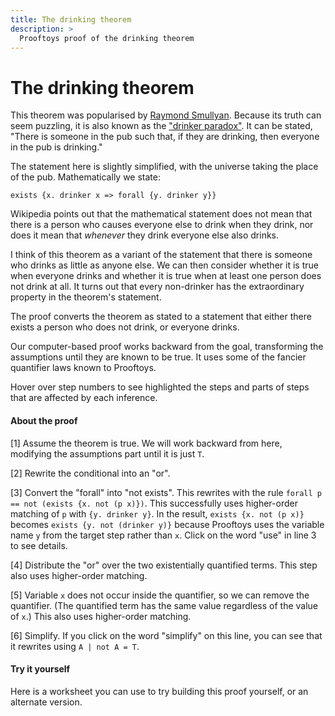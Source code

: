 ```yaml
---
title: The drinking theorem
description: >
  Prooftoys proof of the drinking theorem
---
```


# The drinking theorem

This theorem was popularised by
[Raymond Smullyan](https://wikipedia.org/wiki/Raymond_Smullyan).
Because its truth can seem puzzling, it is also known
as the ["drinker paradox"](https://wikipedia.org/wiki/Drinker_paradox).
It can be stated, "There is someone in the pub such that, if they are
drinking, then everyone in the pub is drinking."

The statement here is slightly simplified, with the universe taking
the place of the pub.  Mathematically we state:

```
exists {x. drinker x => forall {y. drinker y}}
```

Wikipedia points out that the mathematical statement does not mean
that there is a person who causes everyone else to drink when they
drink, nor does it mean that _whenever_ they drink everyone else
also drinks.

I think of this theorem as a variant of the statement that there is
someone who drinks as little as anyone else.  We can then consider
whether it is true when everyone drinks and whether it is true when at
least one person does not drink at all.  It turns out that every
non-drinker has the extraordinary property in the theorem's statement.

The proof converts the theorem as stated to a statement that
either there exists a person who does not drink, or everyone drinks.

Our computer-based proof works backward from the goal, transforming
the assumptions until they are known to be true.  It uses some of the
fancier quantifier laws known to Prooftoys.

Hover over step numbers to see highlighted the steps and parts of
steps that are affected by each inference.

<div class="proof-display mb-4" data-steps='
(steps
(1 assumeExplicitly (t (exists {x. ((drinker x) => (forall {y. (drinker y)}))})))
(2 rewrite (s 1) (path "/left/arg/body") (t ((a => b) == ((not a) | b))))
(3 rewrite (s 2) (path "/left/arg/body/right") (t ((forall p) == (not (exists {x. (not (p x))})))))
(4 rewrite (s 3) (path "/left") (t ((exists {x. ((p x) | (q x))}) == ((exists p) | (exists q)))))
(5 rewrite (s 4) (path "/left/right") (t ((exists {x. a}) == a)))
(6 simplifySite (s 5) (path "/left"))
)'></div>

#### About the proof

[1] Assume the theorem is true.  We will work backward from here,
modifying the assumptions part until it is just `T`.

[2] Rewrite the conditional into an "or".

[3] Convert the "forall" into "not exists".  This rewrites with the
rule `forall p == not (exists {x. not (p x)})`.  This successfully
uses higher-order matching of `p` with `{y. drinker y}`.  In the
result, `exists {x. not (p x)}` becomes `exists {y. not (drinker y)}`
because Prooftoys uses the variable name `y` from the target
step rather than `x`.  Click on the word "use" in line 3 to see
details.

[4] Distribute the "or" over the two existentially quantified terms.
This step also uses higher-order matching.

[5] Variable `x` does not occur inside the quantifier, so we can
remove the quantifier.  (The quantified term has the same value
regardless of the value of `x`.)  This also uses higher-order
matching.

[6] Simplify.  If you click on the word "simplify" on this line, you
can see that it rewrites using `A | not A = T`.

#### Try it yourself

Here is a worksheet you can use to try building this proof yourself,
or an alternate version.

<div class="proof-editor mb-4"></div>
